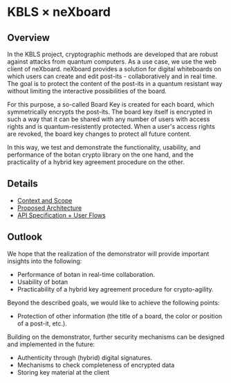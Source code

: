 # KBLS × neXboard

## Overview

In the KBLS project, cryptographic methods are developed that are robust against attacks from quantum computers. As a use case, we use the web client of neXboard. neXboard provides a solution for digital whiteboards on which users can create and edit post-its - collaboratively and in real time. The goal is to protect the content of the post-its in a quantum resistant way without limiting the interactive possibilities of the board.

For this purpose, a so-called Board Key is created for each board, which symmetrically encrypts the post-its. The board key itself is encrypted in such a way that it can be shared with any number of users with access rights and is quantum-resistently protected. When a user's access rights are revoked, the board key changes to protect all future content.

In this way, we test and demonstrate the functionality, usability, and performance of the botan crypto library on the one hand, and the practicality of a hybrid key agreement procedure on the other.

## Details

* [Context and Scope](./01-Context-and-Scope.md)
* [Proposed Architecture](./02-Proposed-Architecture.md)
* [API Specification + User Flows](./03-API-Specification+User-Flows.md)

## Outlook

We hope that the realization of the demonstrator will provide important insights into the following:

* Performance of botan in real-time collaboration.
* Usability of botan
* Practicability of a hybrid key agreement procedure for crypto-agility.

Beyond the described goals, we would like to achieve the following points:

* Protection of other information (the title of a board, the color or position of a post-it, etc.).

Building on the demonstrator, further security mechanisms can be designed and implemented in the future:

* Authenticity through (hybrid) digital signatures.
* Mechanisms to check completeness of encrypted data
* Storing key material at the client
